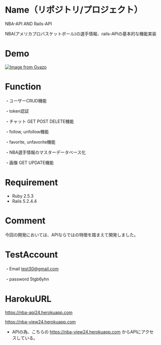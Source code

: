 # Name（リポジトリ/プロジェクト）
 
NBA-API AND Rails-API  
 
NBA(アメリカプロバスケットボール)の選手情報、rails-APIの基本的な機能実装

# Demo
 
[![Image from Gyazo](https://i.gyazo.com/0f6bb2a48fb4beaf26087d5de62bd876.jpg)](https://gyazo.com/0f6bb2a48fb4beaf26087d5de62bd876)
 
# Function
 
・ユーザーCRUD機能  

・token認証 

・チャット GET POST DELETE機能 
 
・follow, unfollow機能 

・favorite, unfavorite機能 

・NBA選手情報のマスターデータベース化 

・画像  GET UPDATE機能 
 
# Requirement

* Ruby 2.5.3
* Rails 5.2.4.4
 
# Comment
 
今回の開発においては、APIならではの特徴を踏まえて開発しました。

# TestAccount 

・Email test30@gmail.com

・password 5tgb6yhn
 
# HarokuURL 

https://nba-api24.herokuapp.com 

https://nba-view24.herokuapp.com 

* APIの為、こちらの https://nba-view24.herokuapp.com からAPIにアクセスしている。
